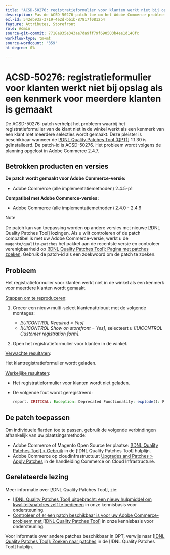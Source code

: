 ```yaml
---
title: "ACSD-50276: registratieformulier voor klanten werkt niet bij opslag als een kenmerk voor meerdere klanten wordt gemaakt."
description: Pas de ACSD-50276-patch toe om het Adobe Commerce-probleem op te lossen waarbij het registratieformulier van de klant niet werkt op de winkel als een kenmerk van een klant met meerdere selecties wordt gemaakt.
exl-id: 542eb93a-3719-4e2d-bb1b-87817f0812b4
feature: Attributes, Storefront
role: Admin
source-git-commit: 7718a835e343ae7da9ff79f690503b4ee1d140fc
workflow-type: tm+mt
source-wordcount: '359'
ht-degree: 0%

---
```


# ACSD-50276: registratieformulier voor klanten werkt niet bij opslag als een kenmerk voor meerdere klanten is gemaakt

De ACSD-50276-patch verhelpt het probleem waarbij het registratieformulier van de klant niet in de winkel werkt als een kenmerk van een klant met meerdere selecties wordt gemaakt. Deze pleister is beschikbaar wanneer de [[!DNL Quality Patches Tool (QPT)]](/help/announcements/adobe-commerce-announcements/magento-quality-patches-released-new-tool-to-self-serve-quality-patches.md) 1.1.30 is geïnstalleerd. De patch-id is ACSD-50276. Het probleem wordt volgens de planning opgelost in Adobe Commerce 2.4.7.

## Betrokken producten en versies

**De patch wordt gemaakt voor Adobe Commerce-versie:**

* Adobe Commerce (alle implementatiemethoden) 2.4.5-p1

**Compatibel met Adobe Commerce-versies:**

* Adobe Commerce (alle implementatiemethoden) 2.4.0 - 2.4.6

>[!NOTE]
>
>De patch kan van toepassing worden op andere versies met nieuwe [!DNL Quality Patches Tool] lozingen. Als u wilt controleren of de patch compatibel is met uw Adobe Commerce-versie, werkt u de `magento/quality-patches` het pakket aan de recentste versie en controleer verenigbaarheid op [[!DNL Quality Patches Tool]: Pagina met patches zoeken](https://experienceleague.adobe.com/tools/commerce-quality-patches/index.html). Gebruik de patch-id als een zoekwoord om de patch te zoeken.

## Probleem

Het registratieformulier voor klanten werkt niet in de winkel als een kenmerk voor meerdere klanten wordt gemaakt.

<u>Stappen om te reproduceren</u>:

1. Creeer een nieuw multi-select klantenattribuut met de volgende montages:

   * *[!UICONTROL Required = Yes]*
   * *[!UICONTROL Show on storefront = Yes]*, selecteert u *[!UICONTROL Customer registration form]*.

1. Open het registratieformulier voor klanten in de winkel.

<u>Verwachte resultaten</u>:

Het klantregistratieformulier wordt geladen.

<u>Werkelijke resultaten</u>:

* Het registratieformulier voor klanten wordt niet geladen.
* De volgende fout wordt geregistreerd:

  ```PHP
  report. CRITICAL: Exception: Deprecated Functionality: explode(): Passing null to parameter #2 ($string) of type string is deprecated in vendor/magento/module-custom-attribute-management/Block/Form/Renderer/Multiselect.php
  ```

## De patch toepassen

Om individuele flarden toe te passen, gebruik de volgende verbindingen afhankelijk van uw plaatsingsmethode:

* Adobe Commerce of Magento Open Source ter plaatse: [[!DNL Quality Patches Tool] > Gebruik](https://experienceleague.adobe.com/docs/commerce-operations/tools/quality-patches-tool/usage.html) in de [!DNL Quality Patches Tool] hulplijn.
* Adobe Commerce op cloudinfrastructuur: [Upgrades and Patches > Apply Patches](https://experienceleague.adobe.com/docs/commerce-cloud-service/user-guide/develop/upgrade/apply-patches.html) in de handleiding Commerce on Cloud Infrastructure.

## Gerelateerde lezing

Meer informatie over [!DNL Quality Patches Tool], zie:

* [[!DNL Quality Patches Tool] uitgebracht: een nieuw hulpmiddel om kwaliteitspatches zelf te bedienen](/help/announcements/adobe-commerce-announcements/magento-quality-patches-released-new-tool-to-self-serve-quality-patches.md) in onze kennisbasis voor ondersteuning.
* [Controleer of er een patch beschikbaar is voor uw Adobe Commerce-probleem met [!DNL Quality Patches Tool]](/help/support-tools/patches-available-in-qpt-tool/check-patch-for-magento-issue-with-magento-quality-patches.md) in onze kennisbasis voor ondersteuning.

Voor informatie over andere patches beschikbaar in QPT, verwijs naar [[!DNL Quality Patches Tool]: Zoeken naar patches](https://experienceleague.adobe.com/tools/commerce-quality-patches/index.html) in de [!DNL Quality Patches Tool] hulplijn.
